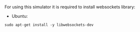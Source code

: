 For using this simulator it is required to install websockets library: 

+ Ubuntu:
```
sudo apt-get install -y libwebsockets-dev
```
